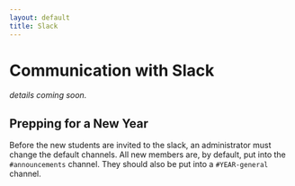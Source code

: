 ```yaml
---
layout: default
title: Slack
---
```


# Communication with Slack

*details coming soon.*

## Prepping for a New Year

Before the new students are invited to the slack, an administrator must change the default channels.
All new members are, by default, put into the `#announcements` channel.
They should also be put into a `#YEAR-general` channel.
